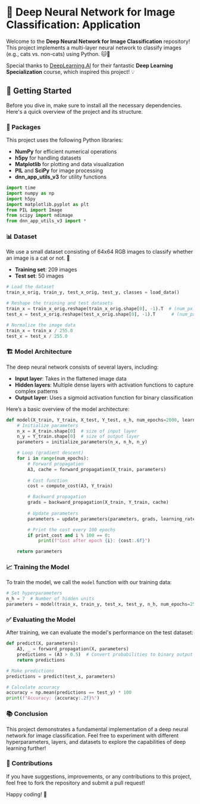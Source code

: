 # 🧠 Deep Neural Network for Image Classification: Application

Welcome to the **Deep Neural Network for Image Classification** repository! This project implements a multi-layer neural network to classify images (e.g., cats vs. non-cats) using Python. 🐱📸

Special thanks to [DeepLearning.AI](https://www.deeplearning.ai/courses/deep-learning-specialization/) for their fantastic **Deep Learning Specialization** course, which inspired this project! 💡

## 🚀 Getting Started

Before you dive in, make sure to install all the necessary dependencies. Here's a quick overview of the project and its structure.

### 🔧 Packages
This project uses the following Python libraries:
- **NumPy** for efficient numerical operations
- **h5py** for handling datasets
- **Matplotlib** for plotting and data visualization
- **PIL** and **SciPy** for image processing
- **dnn_app_utils_v3** for utility functions

```python
import time
import numpy as np
import h5py
import matplotlib.pyplot as plt
from PIL import Image
from scipy import ndimage
from dnn_app_utils_v3 import *
```
### 📊 Dataset

We use a small dataset consisting of 64x64 RGB images to classify whether an image is a cat or not. 🐾

- **Training set**: 209 images
- **Test set**: 50 images

```python
# Load the dataset
train_x_orig, train_y, test_x_orig, test_y, classes = load_data()

# Reshape the training and test datasets
train_x = train_x_orig.reshape(train_x_orig.shape[0], -1).T  # (num_px * num_px * 3, num_train)
test_x = test_x_orig.reshape(test_x_orig.shape[0], -1).T      # (num_px * num_px * 3, num_test)

# Normalize the image data
train_x = train_x / 255.0
test_x = test_x / 255.0
```

### 🏗️ Model Architecture

The deep neural network consists of several layers, including:
- **Input layer**: Takes in the flattened image data
- **Hidden layers**: Multiple dense layers with activation functions to capture complex patterns
- **Output layer**: Uses a sigmoid activation function for binary classification

Here’s a basic overview of the model architecture:

```python
def model(X_train, Y_train, X_test, Y_test, n_h, num_epochs=2000, learning_rate=0.005, print_cost=True):
    # Initialize parameters
    n_x = X_train.shape[0]  # size of input layer
    n_y = Y_train.shape[0]  # size of output layer
    parameters = initialize_parameters(n_x, n_h, n_y)

    # Loop (gradient descent)
    for i in range(num_epochs):
        # Forward propagation
        A3, cache = forward_propagation(X_train, parameters)
        
        # Cost function
        cost = compute_cost(A3, Y_train)

        # Backward propagation
        grads = backward_propagation(X_train, Y_train, cache)
        
        # Update parameters
        parameters = update_parameters(parameters, grads, learning_rate)

        # Print the cost every 100 epochs
        if print_cost and i % 100 == 0:
            print(f"Cost after epoch {i}: {cost:.6f}")

    return parameters
```

### 📈 Training the Model

To train the model, we call the `model` function with our training data:

```python
# Set hyperparameters
n_h = 7  # Number of hidden units
parameters = model(train_x, train_y, test_x, test_y, n_h, num_epochs=2500, learning_rate=0.01, print_cost=True)
```

### ✅ Evaluating the Model

After training, we can evaluate the model's performance on the test dataset:

```python
def predict(X, parameters):
    A3, _ = forward_propagation(X, parameters)
    predictions = (A3 > 0.5)  # Convert probabilities to binary output
    return predictions

# Make predictions
predictions = predict(test_x, parameters)

# Calculate accuracy
accuracy = np.mean(predictions == test_y) * 100
print(f"Accuracy: {accuracy:.2f}%")
```

### 📚 Conclusion

This project demonstrates a fundamental implementation of a deep neural network for image classification. Feel free to experiment with different hyperparameters, layers, and datasets to explore the capabilities of deep learning further! 

### 💬 Contributions

If you have suggestions, improvements, or any contributions to this project, feel free to fork the repository and submit a pull request!

Happy coding! 🚀
